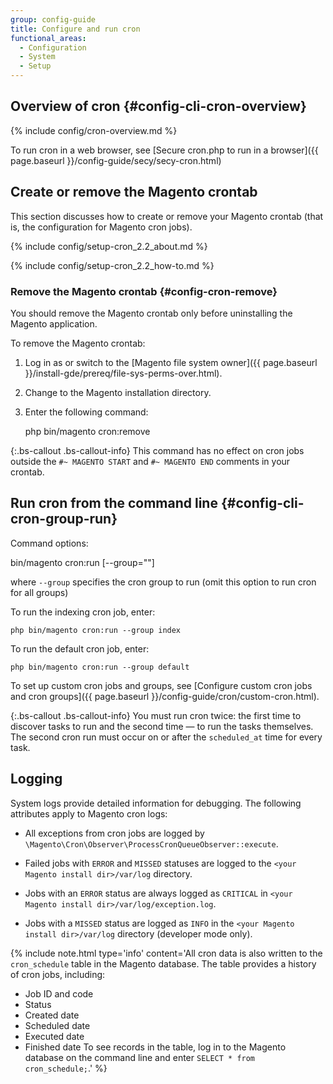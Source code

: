 ```yaml
---
group: config-guide
title: Configure and run cron
functional_areas:
  - Configuration
  - System
  - Setup
---
```


## Overview of cron {#config-cli-cron-overview}
{% include config/cron-overview.md %}

To run cron in a web browser, see [Secure cron.php to run in a browser]({{ page.baseurl }}/config-guide/secy/secy-cron.html)

## Create or remove the Magento crontab

This section discusses how to create or remove your Magento crontab (that is, the configuration for Magento cron jobs).

{% include config/setup-cron_2.2_about.md %}

{% include config/setup-cron_2.2_how-to.md %}

### Remove the Magento crontab {#config-cron-remove}

You should remove the Magento crontab only before uninstalling the Magento application.

To remove the Magento crontab:

1.  Log in as or switch to the [Magento file system owner]({{ page.baseurl }}/install-gde/prereq/file-sys-perms-over.html).
2.  Change to the Magento installation directory.
3.  Enter the following command:

      php bin/magento cron:remove

{:.bs-callout .bs-callout-info}
This command has no effect on cron jobs outside the `#~ MAGENTO START` and `#~ MAGENTO END` comments in your crontab.

## Run cron from the command line {#config-cli-cron-group-run}

Command options:

  bin/magento cron:run [--group="<cron group name>"]

where `--group` specifies the cron group to run (omit this option to run cron for all groups)

To run the indexing cron job, enter:

`php bin/magento cron:run --group index`


To run the default cron job, enter:

`php bin/magento cron:run --group default`


To set up custom cron jobs and groups, see [Configure custom cron jobs and cron groups]({{ page.baseurl }}/config-guide/cron/custom-cron.html).

{:.bs-callout .bs-callout-info}
You must run cron twice: the first time to discover tasks to run and the second time — to run the tasks themselves. The second cron run must occur on or after the `scheduled_at` time for every task.

## Logging

System logs provide detailed information for debugging. The following attributes apply to Magento cron logs:

-   All exceptions from cron jobs are logged by `\Magento\Cron\Observer\ProcessCronQueueObserver::execute`.

-   Failed jobs with `ERROR` and `MISSED` statuses are logged to the `<your Magento install dir>/var/log` directory.

-   Jobs with an `ERROR` status are always logged as `CRITICAL` in `<your Magento install dir>/var/log/exception.log`.

-   Jobs with a `MISSED` status are logged as `INFO` in the `<your Magento install dir>/var/log` directory (developer mode only).

{%
include note.html
type='info'
content='All cron data is also written to the `cron_schedule` table in the Magento database. The table provides a history of cron jobs, including:
-   Job ID and code
-   Status
-   Created date
-   Scheduled date
-   Executed date
-   Finished date
To see records in the table, log in to the Magento database on the command line and enter `SELECT * from cron_schedule;`.'
%}
